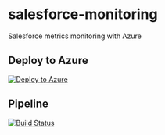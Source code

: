# salesforce-monitoring
Salesforce metrics monitoring with Azure

## Deploy to Azure
[![Deploy to Azure](https://aka.ms/deploytoazurebutton)](https://portal.azure.com/#create/Microsoft.Template/uri/https%3A%2F%2Fraw.githubusercontent.com%2FjanisBerz%2Fsalesforce-monitoring%2Fmaster%2Ftemplates%2Fazuredeploy.json)

## Pipeline
[![Build Status](https://dev.azure.com/vismademo/Salesforce%20monitoring/_apis/build/status/salesforce-monitoring?branchName=master)](https://dev.azure.com/vismademo/Salesforce%20monitoring/_build/latest?definitionId=20&branchName=master)